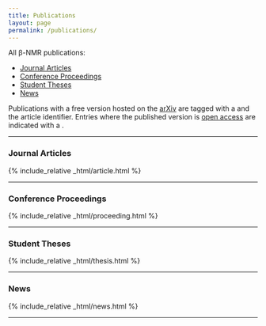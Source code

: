 ```yaml
---
title: Publications
layout: page
permalink: /publications/
---
```


All β-NMR publications:

* [Journal Articles](#journals)
* [Conference Proceedings](#proceedings)
* [Student Theses](#theses)
* [News](#news)

Publications with a free version hosted on the [arXiv](https://arxiv.org/) are
tagged with a <i class="ai ai-arxiv"></i> and the article identifier.
Entries where the published version is
[open access](https://en.wikipedia.org/wiki/Open_access) are indicated with a
<i class="ai ai-open-access" style="color:orangered"></i>.

---

### <a name="journals">Journal Articles</a>

{% include_relative _html/article.html %}

---

### <a name="proceedings">Conference Proceedings</a>

{% include_relative _html/proceeding.html %}

---

### <a name="theses">Student Theses</a>

{% include_relative _html/thesis.html %}

---

### <a name="news">News</a>

{% include_relative _html/news.html %}

---
